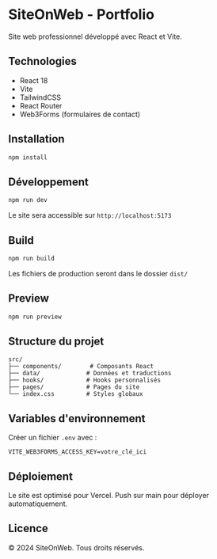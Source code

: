 # SiteOnWeb - Portfolio

Site web professionnel développé avec React et Vite.

## Technologies

- React 18
- Vite
- TailwindCSS
- React Router
- Web3Forms (formulaires de contact)

## Installation

```bash
npm install
```

## Développement

```bash
npm run dev
```

Le site sera accessible sur `http://localhost:5173`

## Build

```bash
npm run build
```

Les fichiers de production seront dans le dossier `dist/`

## Preview

```bash
npm run preview
```

## Structure du projet

```
src/
├── components/        # Composants React
├── data/             # Données et traductions
├── hooks/            # Hooks personnalisés
├── pages/            # Pages du site
└── index.css         # Styles globaux
```

## Variables d'environnement

Créer un fichier `.env` avec :

```
VITE_WEB3FORMS_ACCESS_KEY=votre_clé_ici
```

## Déploiement

Le site est optimisé pour Vercel. Push sur main pour déployer automatiquement.

## Licence

© 2024 SiteOnWeb. Tous droits réservés.
